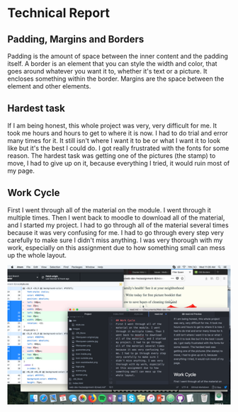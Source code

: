 # Technical Report

## Padding, Margins and Borders
Padding is the amount of space between the inner content and the padding itself. A border is an element that you can style the width and color, that goes around whatever you want it to, whether it's text or a picture. It encloses something within the border. Margins are the space between the element and other elements.

## Hardest task
If I am being honest, this whole project was very, very difficult for me. It took me hours and hours to get to where it is now. I had to do trial and error many times for it. It still isn't where I want it to be or what I want it to look like but it's the best I could do. I got really frustrated with the fonts for some reason. The hardest task was getting one of the pictures (the stamp) to move, I had to give up on it, because everything I tried, it would ruin most of my page.

## Work Cycle
First I went through all of the material on the module. I went through it multiple times. Then I went back to moodle to download all of the material, and I started my project. I had to go through all of the material several times because it was very confusing for me. I had to go through every step very carefully to make sure I didn't miss anything. I was very thorough with my work, especially on this assignment due to how something small can mess up the whole layout.

![alt text](./images/screenshot.png)
